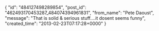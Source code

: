  {
   "id": "484127498289854",
   "post_id": "462493170453287_484074394961831",
   "from_name": "Pete Daoust",
   "message": "That is solid & serious stuff....it dosent seems funny",
   "created_time": "2013-02-23T07:17:28+0000"
 }
